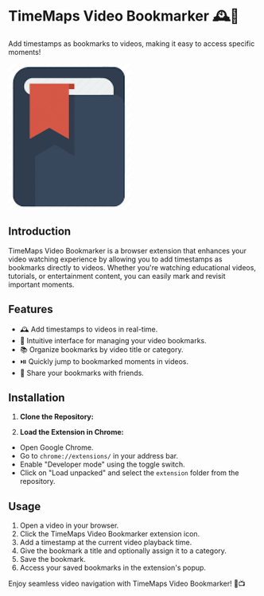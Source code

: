 # TimeMaps Video Bookmarker 🕰️🎥

Add timestamps as bookmarks to videos, making it easy to access specific moments!

![Project Logo](/assets/ext-icon.png)

## Introduction

TimeMaps Video Bookmarker is a browser extension that enhances your video watching experience by allowing you to add timestamps as bookmarks directly to videos. Whether you're watching educational videos, tutorials, or entertainment content, you can easily mark and revisit important moments.

## Features

- 🕰️ Add timestamps to videos in real-time.
- 🎥 Intuitive interface for managing your video bookmarks.
- 📚 Organize bookmarks by video title or category.
- ⏯️ Quickly jump to bookmarked moments in videos.
- 🔗 Share your bookmarks with friends.

## Installation

1. **Clone the Repository:**
   

2. **Load the Extension in Chrome:**
- Open Google Chrome.
- Go to `chrome://extensions/` in your address bar.
- Enable "Developer mode" using the toggle switch.
- Click on "Load unpacked" and select the `extension` folder from the repository.

## Usage

1. Open a video in your browser.
2. Click the TimeMaps Video Bookmarker extension icon.
3. Add a timestamp at the current video playback time.
4. Give the bookmark a title and optionally assign it to a category.
5. Save the bookmark.
6. Access your saved bookmarks in the extension's popup.



Enjoy seamless video navigation with TimeMaps Video Bookmarker! 🚀📺


